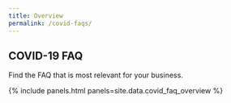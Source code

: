 ```yaml
---
title: Overview
permalink: /covid-faqs/
---
```


## COVID-19 FAQ

Find the FAQ that is most relevant for your business.

{% include panels.html panels=site.data.covid_faq_overview %}